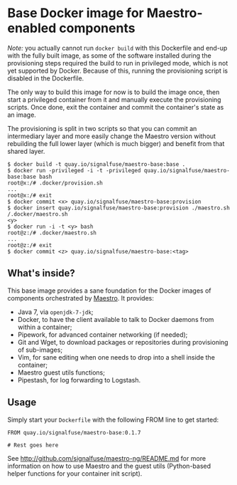 Base Docker image for Maestro-enabled components
================================================

*Note:* you actually cannot run `docker build` with this Dockerfile and
end-up with the fully built image, as some of the software installed
during the provisioning steps required the build to run in privileged
mode, which is not yet supported by Docker. Because of this, running the
provisioning script is disabled in the Dockerfile.

The only way to build this image for now is to build the image once,
then start a privileged container from it and manually execute the
provisioning scripts. Once done, exit the container and commit the
container's state as an image.

The provisioning is split in two scripts so that you can commit an
intermediary layer and more easily change the Maestro version without
rebuilding the full lower layer (which is much bigger) and benefit from
that shared layer.

```
$ docker build -t quay.io/signalfuse/maestro-base:base .
$ docker run -privileged -i -t -privileged quay.io/signalfuse/maestro-base:base bash
root@x:/# .docker/provision.sh
...
root@x:/# exit
$ docker commit <x> quay.io/signalfuse/maestro-base:provision
$ docker insert quay.io/signalfuse/maestro-base:provision ./maestro.sh /.docker/maestro.sh
<y>
$ docker run -i -t <y> bash
root@z:/# .docker/maestro.sh
...
root@z:/# exit
$ docker commit <z> quay.io/signalfuse/maestro-base:<tag>
```

What's inside?
--------------

This base image provides a sane foundation for the Docker images of
components orchestrated by
[Maestro](https://github.com/signalfuse/maestro-ng). It provides:

- Java 7, via `openjdk-7-jdk`;
- Docker, to have the client available to talk to Docker daemons from
  within a container;
- Pipework, for advanced container networking (if needed);
- Git and Wget, to download packages or repositories during provisioning
  of sub-images;
- Vim, for sane editing when one needs to drop into a shell inside the
  container;
- Maestro guest utils functions;
- Pipestash, for log forwarding to Logstash.

Usage
-----

Simply start your `Dockerfile` with the following FROM line to get
started:

```
FROM quay.io/signalfuse/maestro-base:0.1.7

# Rest goes here
```

See http://github.com/signalfuse/maestro-ng/README.md for more
information on how to use Maestro and the guest utils (Python-based
helper functions for your container init script).
